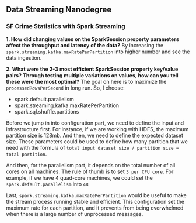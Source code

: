 ## Data Streaming Nanodegree
### SF Crime Statistics with Spark Streaming 

**1. How did changing values on the SparkSession property parameters affect the throughput and latency of the data?**
By increasing the `spark.streaming.kafka.maxRatePerPartition` into higher number and see the data ingestion.


**2. What were the 2-3 most efficient SparkSession property key/value pairs? Through testing multiple variations on values, how can you tell these were the most optimal?**
The goal on here is to maximize the `processedRowsPerSecond` in long run. So, I choose:
- spark.default.parallelism
- spark.streaming.kafka.maxRatePerPartition
- spark.sql.shuffle.partitions

Before we jump in into configuration part, we need to define the input and infrastructure first. For instance, if we are working with HDFS, the maximum partition size is 128mb. And then, we need to define the expected dataset size. These parameters could be used to define how many partition that we need with the formula of `total input dataset size / partition size = total partition`.

And then, for the parallelism part, it depends on the total number of all cores on all machines. The rule of thumb is to set `3 per CPU core`. For example, if we have 4 quad-core machines, we could set the `spark.default.parallelism` into `48`

Last, `spark.streaming.kafka.maxRatePerPartition` would be useful to make the stream process running stable and efficient. This configuration set the maximum rate for each partition, and it prevents from being overwhelmed when there is a large number of unprocessed messages. 